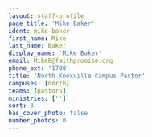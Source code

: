 ```yaml
---
layout: staff-profile
page_title: 'Mike Baker'
ident: mike-baker
first_name: Mike
last_name: Baker
display_name: 'Mike Baker'
email: MikeB@faithpromise.org
phone_ext: '1708'
title: 'North Knoxville Campus Pastor'
campuses: [north]
teams: [pastors]
ministries: ['']
sort: 3
has_cover_photo: false
number_photos: 0
---
```


